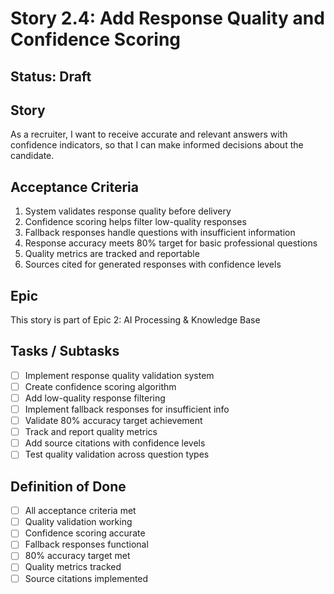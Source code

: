# Story 2.4: Add Response Quality and Confidence Scoring

## Status: Draft

## Story

As a recruiter,
I want to receive accurate and relevant answers with confidence indicators,
so that I can make informed decisions about the candidate.

## Acceptance Criteria

1. System validates response quality before delivery
2. Confidence scoring helps filter low-quality responses
3. Fallback responses handle questions with insufficient information
4. Response accuracy meets 80% target for basic professional questions
5. Quality metrics are tracked and reportable
6. Sources cited for generated responses with confidence levels

## Epic

This story is part of Epic 2: AI Processing & Knowledge Base

## Tasks / Subtasks

- [ ] Implement response quality validation system
- [ ] Create confidence scoring algorithm
- [ ] Add low-quality response filtering
- [ ] Implement fallback responses for insufficient info
- [ ] Validate 80% accuracy target achievement
- [ ] Track and report quality metrics
- [ ] Add source citations with confidence levels
- [ ] Test quality validation across question types

## Definition of Done

- [ ] All acceptance criteria met
- [ ] Quality validation working
- [ ] Confidence scoring accurate
- [ ] Fallback responses functional
- [ ] 80% accuracy target met
- [ ] Quality metrics tracked
- [ ] Source citations implemented
